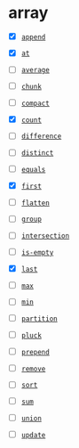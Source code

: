 # array

- [x] [`append`](./append)
- [x] [`at`](./at)
- [ ] [`average`](./average)
- [ ] [`chunk`](./chunk)
- [ ] [`compact`](./compact)
- [x] [`count`](./count)
- [ ] [`difference`](./difference)
- [ ] [`distinct`](./distinct)
- [ ] [`equals`](./equals)
- [x] [`first`](./first)
- [ ] [`flatten`](./flatten)
- [ ] [`group`](./group)
- [ ] [`intersection`](./intersection)
- [ ] [`is-empty`](./is-empty)
- [x] [`last`](./last)
- [ ] [`max`](./max)
- [ ] [`min`](./min)
- [ ] [`partition`](./partition)
- [ ] [`pluck`](./pluck)
- [ ] [`prepend`](./prepend)
- [ ] [`remove`](./remove)
- [ ] [`sort`](./sort)
- [ ] [`sum`](./sum)
- [ ] [`union`](./union)
- [ ] [`update`](./update)

